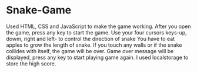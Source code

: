 # Snake-Game
Used HTML, CSS and JavaScript to make the game working. 
After you open the game, press any key to start the game. 
Use your four cursors keys-up, dowm, right and left- to control the direction of snake
You have to eat apples to grow the length of snake. 
If you touch any walls or if the snake collides with itself, the game will be over.
Game over message will be displayed, press any key to start playing game again. 
I used localstorage to store the high score. 


